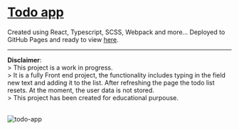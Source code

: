 # <a href="https://ewwan.github.io/todo-app/" target="_blank">Todo app</a>
Created using React, Typescript, SCSS, Webpack and more...
Deployed to GitHub Pages and ready to view <a href="https://ewwan.github.io/todo-app/" target="_blank">here</a>.

<hr></hr>
<b>Disclaimer</b>:
<br/> > This project is a work in progress. 
<br/> > It is a fully Front end project, the functionality includes typing in the field new text and adding it to the list. After refreshing the page the todo list resets. At the moment, the user data is not stored. 
<br/> > This project has been created for educational purpouse.
<br/><br/>

![todo-app](https://user-images.githubusercontent.com/38181460/116878193-4c5c1980-ac1f-11eb-87ea-d1c4be88ea2f.png)

